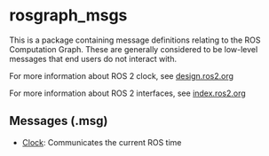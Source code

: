 # rosgraph_msgs
This is a package containing message definitions relating to the ROS Computation Graph. These are generally considered to be low-level messages that end users do not interact with.

For more information about ROS 2 clock, see [design.ros2.org](https://design.ros2.org/articles/clock_and_time.html)

For more information about ROS 2 interfaces, see [index.ros2.org](https://index.ros.org/doc/ros2/Concepts/About-ROS-Interfaces/)

## Messages (.msg)
* [Clock](msg/Clock.msg): Communicates the current ROS time
